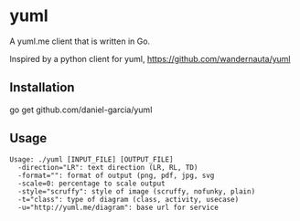 # yuml
A yuml.me client that is written in Go.

Inspired by a python client for yuml, https://github.com/wandernauta/yuml

Installation
------------

go get github.com/daniel-garcia/yuml


Usage
-----

```
Usage: ./yuml [INPUT_FILE] [OUTPUT_FILE]
  -direction="LR": text direction (LR, RL, TD)
  -format="": format of output (png, pdf, jpg, svg
  -scale=0: percentage to scale output
  -style="scruffy": style of image (scruffy, nofunky, plain)
  -t="class": type of diagram (class, activity, usecase)
  -u="http://yuml.me/diagram": base url for service
```

